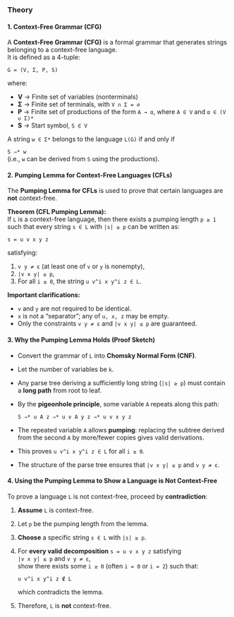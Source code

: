 ### Theory

#### 1. Context-Free Grammar (CFG)

A **Context-Free Grammar (CFG)** is a formal grammar that generates strings belonging to a context-free language.  
It is defined as a 4-tuple:

`G = (V, Σ, P, S)`

where:  
- **V** → Finite set of variables (nonterminals)  
- **Σ** → Finite set of terminals, with `V ∩ Σ = ∅`  
- **P** → Finite set of productions of the form `A → α`, where `A ∈ V` and `α ∈ (V ∪ Σ)*`  
- **S** → Start symbol, `S ∈ V`  

A string `w ∈ Σ*` belongs to the language `L(G)` if and only if  

`S ⇒* w`  
(i.e., `w` can be derived from `S` using the productions).


#### 2. Pumping Lemma for Context-Free Languages (CFLs)

The **Pumping Lemma for CFLs** is used to prove that certain languages are **not** context-free.

**Theorem (CFL Pumping Lemma):**  
If `L` is a context-free language, then there exists a pumping length `p ≥ 1` such that every string `s ∈ L` with `|s| ≥ p` can be written as:  

`s = u v x y z`

satisfying:  
1. `v y ≠ ε` (at least one of `v` or `y` is nonempty),  
2. `|v x y| ≤ p`,  
3. For all `i ≥ 0`, the string `u v^i x y^i z ∈ L`.  

**Important clarifications:**  
- `v` and `y` are not required to be identical.  
- `x` is not a “separator”; any of `u, x, z` may be empty.  
- Only the constraints `v y ≠ ε` and `|v x y| ≤ p` are guaranteed.  



#### 3. Why the Pumping Lemma Holds (Proof Sketch)

- Convert the grammar of `L` into **Chomsky Normal Form (CNF)**.  
- Let the number of variables be `k`.  
- Any parse tree deriving a sufficiently long string (`|s| ≥ p`) must contain a **long path** from root to leaf.  
- By the **pigeonhole principle**, some variable `A` repeats along this path:  

  `S ⇒* u A z ⇒* u v A y z ⇒* u v x y z`

- The repeated variable `A` allows **pumping**: replacing the subtree derived from the second `A` by more/fewer copies gives valid derivations.  
- This proves `u v^i x y^i z ∈ L` for all `i ≥ 0`.  
- The structure of the parse tree ensures that `|v x y| ≤ p` and `v y ≠ ε`.  



#### 4. Using the Pumping Lemma to Show a Language is Not Context-Free

To prove a language `L` is not context-free, proceed by **contradiction**:

1. **Assume** `L` is context-free.  
2. Let `p` be the pumping length from the lemma.  
3. **Choose** a specific string `s ∈ L` with `|s| ≥ p`.  
4. For **every valid decomposition** `s = u v x y z` satisfying  
   `|v x y| ≤ p` and `v y ≠ ε`,  
   show there exists some `i ≥ 0` (often `i = 0` or `i = 2`) such that:  

   `u v^i x y^i z ∉ L`

   which contradicts the lemma.  
5. Therefore, `L` is **not** context-free.  
